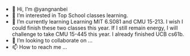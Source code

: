 - 👋 Hi, I’m @yangnanbei
- 👀 I’m interested in Top School classes learning.
- 🌱 I’m currently learning Learning MIT 6.S081 and CMU 15-213. I wish I could finish these two classes this year. 
     If I still remain energy, I will challenge to take CMU 15-445 this year.
     I already finished UCB cs61b.
- 💞️ I’m looking to collaborate on ...
- 📫 How to reach me ...

<!---
yangnanbei/yangnanbei is a ✨ special ✨ repository because its `README.md` (this file) appears on your GitHub profile.
You can click the Preview link to take a look at your changes.
--->
